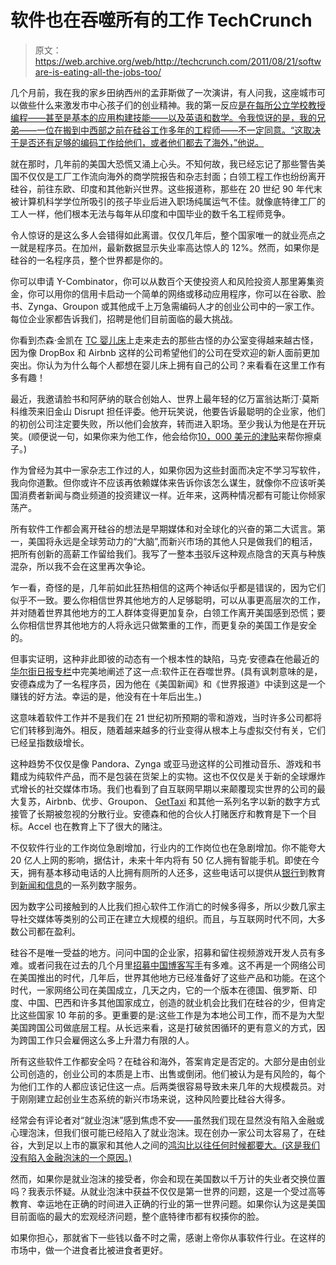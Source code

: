 # 软件也在吞噬所有的工作 TechCrunch

> 原文：<https://web.archive.org/web/http://techcrunch.com/2011/08/21/software-is-eating-all-the-jobs-too/>

几个月前，我在我的家乡田纳西州的孟菲斯做了一次演讲，有人问我，这座城市可以做些什么来激发市中心孩子们的创业精神。我的第一反应[是在每所公立学校教授编程——甚至是基本的应用构建技能——以及英语和数学。令我惊讶的是，我的兄弟——一位在搬到中西部之前在硅谷工作多年的工程师——不一定同意。“这取决于是否还有足够的编码工作给他们，或者他们都去了海外，”他说。](https://web.archive.org/web/20230205024128/http://www.commercialappeal.com/news/2011/jun/29/techcrunch-editor-sarah-lacy-tells-memphis-stop-ta/)

就在那时，几年前的美国大恐慌又涌上心头。不知何故，我已经忘记了那些警告美国不仅仅是工厂工作流向海外的商学院报告和杂志封面；白领工程工作也纷纷离开硅谷，前往东欧、印度和其他新兴世界。这些报道称，那些在 20 世纪 90 年代末被计算机科学学位所吸引的孩子毕业后进入职场纯属运气不佳。就像底特律工厂的工人一样，他们根本无法与每年从印度和中国毕业的数千名工程师竞争。

令人惊讶的是这么多人会错得如此离谱。仅仅几年后，整个国家唯一的就业亮点之一就是程序员。在加州，最新数据显示失业率高达惊人的 12%。然而，如果你是硅谷的一名程序员，整个世界都是你的。

你可以申请 Y-Combinator，你可以从数百个天使投资人和风险投资人那里筹集资金，你可以用你的信用卡启动一个简单的网络或移动应用程序，你可以在谷歌、脸书、Zynga、Groupon 或其他成千上万急需编码人才的创业公司中的一家工作。每位企业家都告诉我们，招聘是他们目前面临的最大挑战。

你看到杰森·金凯在 [TC 婴儿床](https://web.archive.org/web/20230205024128/http://www.techcrunch.tv/show/tc-cribs)上走来走去的那些古怪的办公室变得越来越古怪，因为像 DropBox 和 Airbnb 这样的公司希望他们的公司在受欢迎的新人面前更加突出。你认为为什么每个人都想在婴儿床上拥有自己的公司？来看看在这里工作有多有趣！

最近，我邀请脸书和阿萨纳的联合创始人、世界上最年轻的亿万富翁达斯汀·莫斯科维茨来旧金山 Disrupt 担任评委。他开玩笑说，他要告诉最聪明的企业家，他们的初创公司注定要失败，所以他们会放弃，转而进入职场。至少我认为他是在开玩笑。(顺便说一句，如果你来为他工作，他会给你[10，000 美元的津贴](https://web.archive.org/web/20230205024128/https://techcrunch.com/2011/02/07/finally-facebook-co-founder-opens-the-curtain-on-two-year-old-asana/)来帮你擦桌子。)

作为曾经为其中一家杂志工作过的人，如果你因为这些封面而决定不学习写软件，我向你道歉。但你或许不应该再依赖媒体来告诉你该怎么谋生，就像你不应该听美国消费者新闻与商业频道的投资建议一样。近年来，这两种情况都有可能让你倾家荡产。

所有软件工作都会离开硅谷的想法是早期媒体和对全球化的兴奋的第二大谎言。第一，美国将永远是全球劳动力的“大脑”,而新兴市场的其他人只是做我们的粗活，把所有创新的高薪工作留给我们。我写了一整本[书](https://web.archive.org/web/20230205024128/http://www.amazon.com/gp/product/0470580097/?tag=wwwwileycom-20)驳斥这种观点隐含的天真与种族混杂，所以我不会在这里再次争论。

乍一看，奇怪的是，几年前如此狂热相信的这两个神话似乎都是错误的，因为它们似乎不一致。要么你相信世界其他地方的人足够聪明，可以从事更高层次的工作，并对随着世界其他地方的工人群体变得更加复杂，白领工作离开美国感到恐慌；要么你相信世界其他地方的人将永远只做繁重的工作，而更复杂的美国工作是安全的。

但事实证明，这种非此即彼的动态有一个根本性的缺陷，马克·安德森在他最近的[华尔街日报专栏](https://web.archive.org/web/20230205024128/http://online.wsj.com/article/SB10001424053111903480904576512250915629460.html)中完美地阐述了这一点:软件正在吞噬世界。(具有讽刺意味的是，安德森成为了一名程序员，因为他在《美国新闻》和《世界报道》中读到这是一个赚钱的好方法。幸运的是，他没有在十年后出生。)

这意味着软件工作并不是我们在 21 世纪初所预期的零和游戏，当时许多公司都将它们转移到海外。相反，随着越来越多的行业变得从根本上与虚拟交付有关，它们已经呈指数级增长。

这种趋势不仅仅是像 Pandora、Zynga 或亚马逊这样的公司推动音乐、游戏和书籍成为纯软件产品，而不是包装在货架上的实物。这也不仅仅是关于新的全球爆炸式增长的社交媒体市场。我们也看到了自互联网早期以来颠覆现实世界的公司的最大复苏，Airbnb、优步、Groupon、 [GetTaxi](https://web.archive.org/web/20230205024128/https://techcrunch.com/2011/07/19/get-taxi-launching-in-london-this-is-way-beyond-uber/) 和其他一系列名字以新的数字方式接管了长期被忽视的分散行业。安德森和他的合伙人打赌医疗和教育是下一个目标。Accel 也在教育上下了很大的赌注。

不仅软件行业的工作岗位急剧增加，行业内的工作岗位也在急剧增加。你不能夸大 20 亿人上网的影响，据估计，未来十年内将有 50 亿人拥有智能手机。即使在今天，拥有基本移动电话的人比拥有厕所的人还多，这些电话可以提供从[银行](https://web.archive.org/web/20230205024128/https://techcrunch.com/2011/07/11/indian-mobile-bank-eko-raises-5-5-million-processing-270-million-a-year/)到教育到[新闻和信息](https://web.archive.org/web/20230205024128/https://techcrunch.com/2009/11/30/smsone-micro-local-india-news/)的一系列数字服务。

因为数字公司接触到的人比我们担心软件工作消亡的时候多得多，所以少数几家主导社交媒体等类别的公司正在建立大规模的组织。而且，与互联网时代不同，大多数公司都在盈利。

硅谷不是唯一受益的地方。问问中国的企业家，招募和留住视频游戏开发人员有多难。或者问我在过去的几个月里[招募中国博客写手](https://web.archive.org/web/20230205024128/http://disrupt.beta.techcrunch.com/BJ2011/2011/08/09/disrupt-comes-to-beijing-this-fall-buy-your-tickets-now/)有多难。这不再是一个网络公司在美国推出的时代，几年后，世界其他地方已经准备好了这些产品和功能。在这个时代，一家网络公司在美国成立，几天之内，它的一个版本在德国、俄罗斯、印度、中国、巴西和许多其他国家成立，创造的就业机会比我们在硅谷的少，但肯定比这些国家 10 年前的多。更重要的是:这些工作是为本地公司工作，而不是为大型美国跨国公司做底层工程。从长远来看，这是打破贫困循环的更有意义的方式，因为跨国工作只会雇佣这么多上升潜力有限的人。

所有这些软件工作都安全吗？在硅谷和海外，答案肯定是否定的。大部分是由创业公司创造的，创业公司的本质是上市、出售或倒闭。他们被认为是有风险的，每个为他们工作的人都应该记住这一点。后两类很容易导致未来几年的大规模裁员。对于刚刚建立起创业生态系统的新兴市场来说，这种风险要比硅谷大得多。

经常会有评论者对“就业泡沫”感到焦虑不安——虽然我们现在显然没有陷入金融或心理泡沫，但我们很可能已经陷入了就业泡沫。现在创办一家公司太容易了，在硅谷，大到足以上市的赢家和其他人之间的[鸿沟比以往任何时候都要大。(这是我们没有陷入金融泡沫的一个原因。)](https://web.archive.org/web/20230205024128/https://techcrunch.com/2011/08/05/did-linkedins-ipo-open-the-market-or-close-it-for-anyone-under-a-5-billion-valuation-tctv/)

然而，如果你是就业泡沫的接受者，你会和现在美国数以千万计的失业者交换位置吗？我表示怀疑。从就业泡沫中获益不仅仅是第一世界的问题，这是一个受过高等教育、幸运地在正确的时间进入正确的行业的第一世界问题。如果你认为这是美国目前面临的最大的宏观经济问题，整个底特律市都有权揍你的脸。

如果你担心，那就省下一些钱以备不时之需，感谢上帝你从事软件行业。在这样的市场中，做一个进食者比被进食者更好。